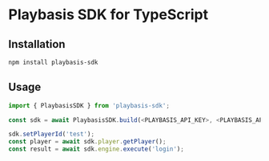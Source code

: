# Playbasis SDK for TypeScript

## Installation
```bash
npm install playbasis-sdk
```

## Usage
```typescript
import { PlaybasisSDK } from 'playbasis-sdk';

const sdk = await PlaybasisSDK.build(<PLAYBASIS_API_KEY>, <PLAYBASIS_API_SECRET>, <PLAYBASIS_API_URL>);

sdk.setPlayerId('test');
const player = await sdk.player.getPlayer();
const result = await sdk.engine.execute('login');
```
